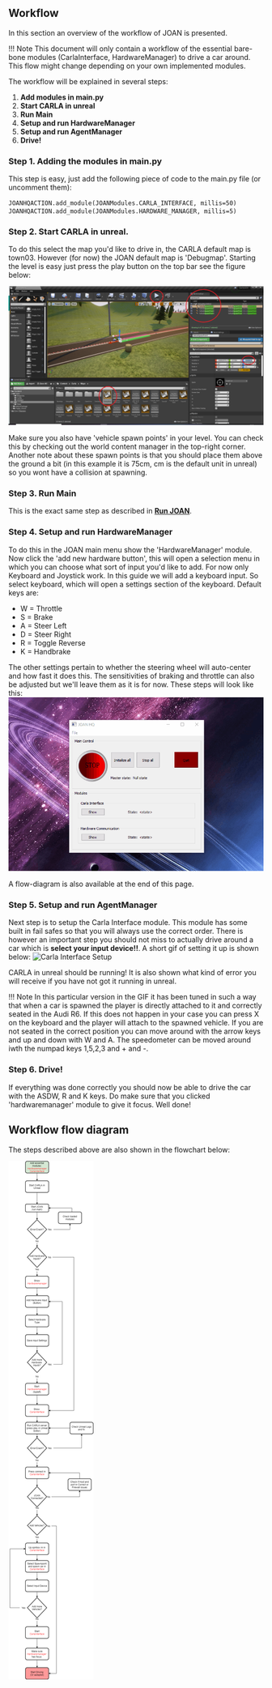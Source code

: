 ## Workflow
In this section an overview of the workflow of JOAN is presented.

!!! Note
    This document will only contain a workflow of the essential bare-bone modules (CarlaInterface, HardwareManager) to drive a car around. This flow might change depending on your own implemented modules.

The workflow will be explained in several steps:

1. __Add modules in main.py__
2. __Start CARLA in unreal__
3. __Run Main__
4. __Setup and run HardwareManager__
5. __Setup and run AgentManager__
6. __Drive!__

### Step 1. Adding the modules in main.py
This step is easy, just add the following piece of code to the main.py file (or uncomment them):

    JOANHQACTION.add_module(JOANModules.CARLA_INTERFACE, millis=50)
    JOANHQACTION.add_module(JOANModules.HARDWARE_MANAGER, millis=5)

### Step 2. Start CARLA in unreal.
To do this select the map you'd like to drive in, the CARLA default map is town03. However (for now) the JOAN default map is 'Debugmap'. Starting the level is easy just press the play button on the top bar see the figure below:

![Carla Start](imgs/joan-workflow-CARLA-default.png)

Make sure you also have 'vehicle spawn points' in your level. You can check this by checking out the world content manager in the top-right corner. Another note about these spawn points is that you should place them above the ground a bit (in this example it is 75cm, cm is the default unit in unreal) so you wont have a collision at spawning.

### Step 3. Run Main
This is the exact same step as described in __[Run JOAN](joan-run.md)__.

### Step 4. Setup and run HardwareManager
To do this in the JOAN main menu show the 'HardwareManager' module. Now click the 'add new hardware button', this will open a selection menu in which you can choose what sort of input you'd like to add. For now only Keyboard and Joystick work. In this guide we will add a keyboard input.
So select keyboard, which will open a settings section of the keyboard. Default keys are:

* W = Throttle
* S = Brake
* A = Steer Left
* D = Steer Right
* R = Toggle Reverse
* K = Handbrake

The other settings pertain to whether the steering wheel will auto-center and how fast it does this. The sensitivities of braking and throttle can also be adjusted but we'll leave them as it is for now. These steps will look like this:
![Hardware Setup](gifs/joan-workflow-hardware-setup.gif)

A flow-diagram is also available at the end of this page.

### Step 5. Setup and run AgentManager
Next step is to setup the Carla Interface module. This module has some built in fail safes so that you will always use the correct order. There is however an important step you should not miss to actually drive around a car which is __select your input device!!__. A short gif of setting it up is shown below:
![Carla Interface Setup](gifs/joan-workflow-CarlaInterfaceSetup.gif)

CARLA in unreal should be running! It is also shown what kind of error you will receive if you have not got it running in unreal.

!!! Note
    In this particular version in the GIF it has been tuned in such a way that when a car is spawned the player is directly attached to it and correctly seated in the Audi R6. If this does not happen in your case you can press X on the keyboard and the player will attach to the spawned vehicle. If you are not seated in the correct position you can move around with the arrow keys and up and down with W and A. The speedometer can be moved around iwth the numpad keys 1,5,2,3 and + and -.

### Step 6. Drive!
If everything was done correctly you should now be able to drive the car with the ASDW, R and K keys. Do make sure that you clicked 'hardwaremanager' module to give it focus. Well done!


## Workflow flow diagram
The steps described above are also shown in the flowchart below:

![workflow](imgs/joan-workflow-JOAN-workflow.png)
